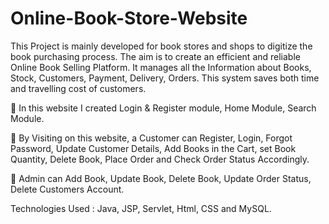 # Online-Book-Store-Website
This Project is mainly developed for book stores and shops to digitize the book purchasing process.
The aim is to create an efficient and reliable Online Book Selling Platform. It manages all the
Information about Books, Stock, Customers, Payment, Delivery, Orders. This system saves both
time and travelling cost of customers.

 In this website I created Login & Register module, Home Module, Search Module.

 By Visiting on this website, a Customer can Register, Login, Forgot Password, Update
Customer Details, Add Books in the Cart, set Book Quantity, Delete Book, Place Order and
Check Order Status Accordingly.

 Admin can Add Book, Update Book, Delete Book, Update Order Status, Delete Customers
Account.

Technologies Used : Java, JSP, Servlet, Html, CSS and MySQL.
